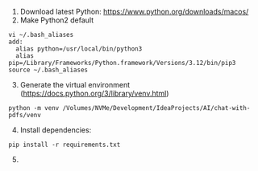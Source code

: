 1. Download latest Python: https://www.python.org/downloads/macos/
2. Make Python2 default
```
vi ~/.bash_aliases
add:
  alias python=/usr/local/bin/python3
  alias pip=/Library/Frameworks/Python.framework/Versions/3.12/bin/pip3
source ~/.bash_aliases
```
3. Generate the virtual environment (https://docs.python.org/3/library/venv.html) 
```
python -m venv /Volumes/NVMe/Development/IdeaProjects/AI/chat-with-pdfs/venv
```
4. Install dependencies:
```
pip install -r requirements.txt
```
5. 